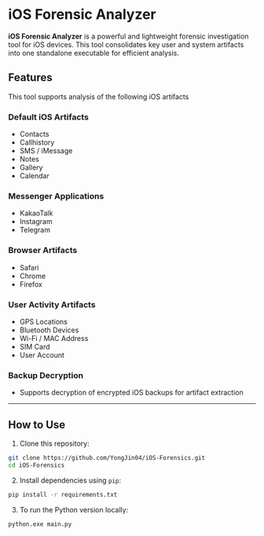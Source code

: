 # iOS Forensic Analyzer

**iOS Forensic Analyzer** is a powerful and lightweight forensic investigation tool for iOS devices. This tool consolidates key user and system artifacts into one standalone executable for efficient analysis.

## Features
This tool supports analysis of the following iOS artifacts

### Default iOS Artifacts
- Contacts
- Callhistory
- SMS / iMessage
- Notes
- Gallery
- Calendar

### Messenger Applications
- KakaoTalk
- Instagram
- Telegram

### Browser Artifacts
- Safari
- Chrome
- Firefox

### User Activity Artifacts
- GPS Locations
- Bluetooth Devices
- Wi-Fi / MAC Address
- SIM Card
- User Account

### Backup Decryption
- Supports decryption of encrypted iOS backups for artifact extraction

---
## How to Use

1. Clone this repository:
```bash
git clone https://github.com/YongJin04/iOS-Forensics.git
cd iOS-Forensics
```

2. Install dependencies using `pip`:
```bash
pip install -r requirements.txt
```

3. To run the Python version locally:
```bash
python.exe main.py
```
